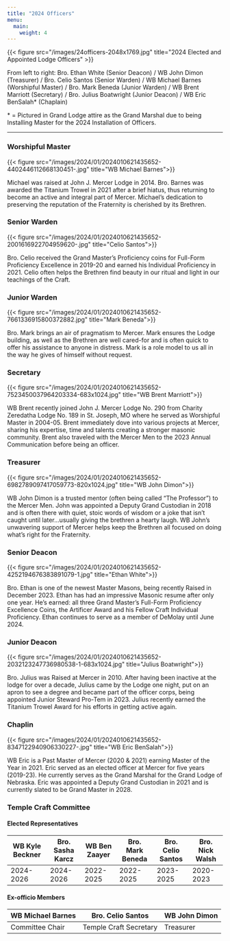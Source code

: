 ```yaml
---
title: "2024 Officers"
menu:
  main:
    weight: 4
---
```


{{< figure src="/images/24officers-2048x1769.jpg" title="2024 Elected and Appointed Lodge Officers" >}}

From left to right: Bro. Ethan White (Senior Deacon) / WB John Dimon (Treasurer) / Bro. Celio Santos (Senior Warden) / WB Michael Barnes (Worshipful Master) / Bro. Mark Beneda (Junior Warden) / WB Brent Marriott (Secretary) / Bro. Julius Boatwright (Junior Deacon) / WB Eric BenSalah* (Chaplain)

\* = Pictured in Grand Lodge attire as the Grand Marshal due to being Installing Master for the 2024 Installation of Officers.  

---

### Worshipful Master
{{< figure src="/images/2024/01/2024010621435652-4402446112668130451-.jpg" title="WB Michael Barnes">}}

Michael was raised at John J. Mercer Lodge in 2014. Bro. Barnes was awarded the Titanium Trowel in 2021 after a brief hiatus, thus returning to become an active and integral part of Mercer. Michael’s dedication to preserving the reputation of the Fraternity is cherished by its Brethren.


### Senior Warden 
{{< figure src="/images/2024/01/2024010621435652-2001616922704959620-.jpg" title="Celio Santos">}}

Bro. Celio received the Grand Master’s Proficiency coins for Full-Form Proficiency Excellence in 2019-20 and earned his Individual Proficiency in 2021. Celio often helps the Brethren find beauty in our ritual and light in our teachings of the Craft.


### Junior Warden
{{< figure src="/images/2024/01/2024010621435652-7661336915800372882.jpg" title="Mark Beneda">}}

Bro. Mark brings an air of pragmatism to Mercer. Mark ensures the Lodge building, as well as the Brethren are well cared-for and is often quick to offer his assistance to anyone in distress. Mark is a role model to us all in the way he gives of himself without request.



### Secretary
{{< figure src="/images/2024/01/2024010621435652-7523450037964203334-683x1024.jpg" title="WB Brent Marriott">}}

WB Brent recently joined John J. Mercer Lodge No. 290 from Charity Zeredatha Lodge No. 189 in St. Joseph, MO where he served as Worshipful Master in 2004-05. Brent immediately dove into various projects at Mercer, sharing his expertise, time and talents creating a stronger masonic community. Brent also traveled with the Mercer Men to the 2023 Annual Communication before being an officer.

### Treasurer 
{{< figure src="/images/2024/01/2024010621435652-6982789097417059773-820x1024.jpg" title="WB John Dimon">}}

WB John Dimon is a trusted mentor (often being called “The Professor”) to the Mercer Men. John was appointed a Deputy Grand Custodian in 2018 and is often there with quiet, stoic words of wisdom or a joke that isn’t caught until later…usually giving the brethren a hearty laugh. WB John’s unwavering support of Mercer helps keep the Brethren all focused on doing what’s right for the Fraternity.



### Senior Deacon
{{< figure src="/images/2024/01/2024010621435652-4252194676383891079-1.jpg" title="Ethan White">}}

Bro. Ethan is one of the newest Master Masons, being recently Raised in December 2023. Ethan has had an impressive Masonic resume after only one year. He’s earned: all three Grand Master’s Full-Form Proficiency Excellence Coins, the Artificer Award and his Fellow Craft Individual Proficiency. Ethan continues to serve as a member of DeMolay until June 2024.

### Junior Deacon
{{< figure src="/images/2024/01/2024010621435652-2032123247736980538-1-683x1024.jpg" title="Julius Boatwright">}}

Bro. Julius was Raised at Mercer in 2010. After having been inactive at the lodge for over a decade, Julius came by the Lodge one night, put on an apron to see a degree and became part of the officer corps, being appointed Junior Steward Pro-Tem in 2023. Julius recently earned the Titanium Trowel Award for his efforts in getting active again.


### Chaplin

{{< figure src="/images/2024/01/2024010621435652-8347122940906330227-.jpg" title="WB Eric BenSalah">}}

WB Eric is a Past Master of Mercer (2020 & 2021) earning Master of the Year in 2021. Eric served as an elected officer at Mercer for five years (2019-23). He currently serves as the Grand Marshal for the Grand Lodge of Nebraska. Eric was appointed a Deputy Grand Custodian in 2021 and is currently slated to be Grand Master in 2028.

### Temple Craft Committee

#### Elected Representatives

| WB Kyle Beckner | Bro. Sasha Karcz | WB Ben Zaayer | Bro. Mark Beneda | Bro. Celio Santos | Bro. Nick Walsh |
| --------------- | ---------------- | ------------- | ---------------- | ----------------- | --------------- |
| 2024-2026       | 2024-2026        | 2022-2025     | 2022-2025        | 2023-2025         | 2020-2023       |

#### Ex-officio Members

| WB Michael Barnes | Bro. Celio Santos      | WB John Dimon |
| ----------------- | ---------------------- | ------------- |
| Committee Chair   | Temple Craft Secretary | Treasurer |
